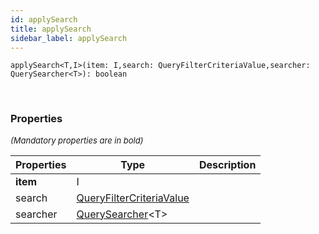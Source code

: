 ```yaml
---
id: applySearch
title: applySearch
sidebar_label: applySearch
---
```


```tsx
applySearch<T,I>(item: I,search: QueryFilterCriteriaValue,searcher: QuerySearcher<T>): boolean
```
<br/>



### Properties

<font size="2"><i>(Mandatory properties are in bold)</i></font>

| Properties | Type | Description |
| --------- | ---- | ----------- |
| **item** | I |  |
| search | [QueryFilterCriteriaValue](/framework-api/types/QueryFilterCriteriaValue.md) |  |
| searcher | [QuerySearcher](/framework-api/types/QuerySearcher.md)<T\> |  |
